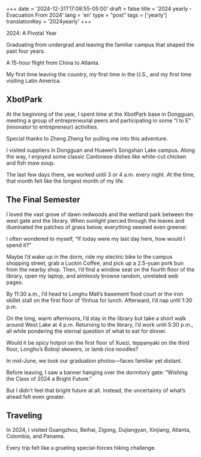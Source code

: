 +++
date = '2024-12-31T17:08:55-05:00'
draft = false
title = '2024 yearly - Evacuation From 2024'
lang = 'en'
type = "post"
tags = ['yearly']
translationKey = '2024yearly'
+++

2024: A Pivotal Year  

Graduating from undergrad and leaving the familiar campus that shaped the past four years.  

A 15-hour flight from China to Atlanta.  

My first time leaving the country, my first time in the U.S., and my first time visiting Latin America.  


## XbotPark  

At the beginning of the year, I spent time at the XbotPark base in Dongguan, meeting a group of entrepreneurial peers and participating in some “I to E” (innovator to entrepreneur) activities.  

Special thanks to Zheng Zheng for pulling me into this adventure.  

I visited suppliers in Dongguan and Huawei’s Songshan Lake campus. Along the way, I enjoyed some classic Cantonese dishes like white-cut chicken and fish maw soup.  

The last few days there, we worked until 3 or 4 a.m. every night. At the time, that month felt like the longest month of my life.  



## The Final Semester  

I loved the vast grove of dawn redwoods and the wetland park between the west gate and the library. When sunlight pierced through the leaves and illuminated the patches of grass below, everything seemed even greener.  

I often wondered to myself, “If today were my last day here, how would I spend it?”  

Maybe I’d wake up in the dorm, ride my electric bike to the campus shopping street, grab a Luckin Coffee, and pick up a 2.5-yuan pork bun from the nearby shop. Then, I’d find a window seat on the fourth floor of the library, open my laptop, and aimlessly browse random, unrelated web pages.  

By 11:30 a.m., I’d head to Longhu Mall’s basement food court or the iron skillet stall on the first floor of Yinhua for lunch. Afterward, I’d nap until 1:30 p.m.  

On the long, warm afternoons, I’d stay in the library but take a short walk around West Lake at 4 p.m. Returning to the library, I’d work until 5:30 p.m., all while pondering the eternal question of what to eat for dinner.  

Would it be spicy hotpot on the first floor of Xuezi, teppanyaki on the third floor, Longhu’s Boboji skewers, or lamb rice noodles?  

In mid-June, we took our graduation photos—faces familiar yet distant.  

Before leaving, I saw a banner hanging over the dormitory gate: “Wishing the Class of 2024 a Bright Future.”  

But I didn’t feel that bright future at all. Instead, the uncertainty of what’s ahead felt even greater.  


## Traveling  

In 2024, I visited Guangzhou, Beihai, Zigong, Dujiangyan, Xinjiang, Atlanta, Colombia, and Panama.  

Every trip felt like a grueling special-forces hiking challenge.